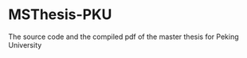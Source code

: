 MSThesis-PKU
============

The source code and the compiled pdf of the master thesis for Peking University
